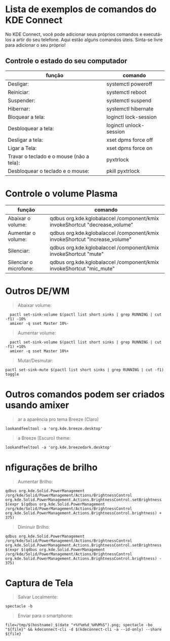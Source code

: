 # Lista de exemplos de comandos do KDE Connect
  No KDE Connect, você pode adicionar seus próprios comandos e executá-los a artir do seu telefone. Aqui estão alguns comandos úteis. Sinta-se livre para adicionar o seu próprio!
## Controle o estado do seu computador
função | comando
---| ---
Desligar:| systemctl poweroff
Reiniciarː| systemctl reboot 
Suspender:| systemctl suspend 
Hibernar:| systemctl hibernate 
Bloquear a tela:| loginctl lock-session 
Desbloquear a tela:| loginctl unlock-session 
Desligar a tela:| xset dpms force off 
Ligar a Tela:| xset dpms force on 
Travar o teclado e o mouse (não a tela):| pyxtrlock 
Desbloquear o teclado e o mouse:| pkill pyxtrlock 

# Controle o volume Plasma
função | comando
--- | ---
Abaixar o volume:| qdbus org.kde.kglobalaccel /component/kmix invokeShortcut "decrease_volume"
Aumentar o volume:| qdbus org.kde.kglobalaccel /component/kmix invokeShortcut "increase_volume"
Silenciar:| qdbus org.kde.kglobalaccel /component/kmix invokeShortcut "mute"
Silenciar o microfone:| qdbus org.kde.kglobalaccel /component/kmix invokeShortcut "mic_mute"

# Outros DE/WM
>Abaixar volume:
```
  pactl set-sink-volume $(pactl list short sinks | grep RUNNING | cut -f1) -10%
  amixer -q sset Master 10%-
```
>Aumentar volume:
```
  pactl set-sink-volume $(pactl list short sinks | grep RUNNING | cut -f1) +10%
  amixer -q sset Master 10%+
  ```
>Mutar/Desmutar:
  ```
  pactl set-sink-mute $(pactl list short sinks | grep RUNNING | cut -f1) toggle
```
# Outros comandos podem ser criados usando amixer
> ar a aparência pro tema Breeze (Claro)
  ```
  lookandfeeltool -a 'org.kde.breeze.desktop'
  ```
> a Breeze (Escuro) theme:
  ```
  lookandfeeltool -a 'org.kde.breezedark.desktop'
  ```
# nfigurações de brilho
> Aumentar Brilho:
  ```
  qdbus org.kde.Solid.PowerManagement /org/kde/Solid/PowerManagement/Actions/BrightnessControl org.kde.Solid.PowerManagement.Actions.BrightnessControl.setBrightness $(expr $(qdbus org.kde.Solid.PowerManagement /org/kde/Solid/PowerManagement/Actions/BrightnessControl org.kde.Solid.PowerManagement.Actions.BrightnessControl.brightness) + 375)
  ```
> Diminuir Brilho:
  ```
  qdbus org.kde.Solid.PowerManagement /org/kde/Solid/PowerManagement/Actions/BrightnessControl org.kde.Solid.PowerManagement.Actions.BrightnessControl.setBrightness $(expr $(qdbus org.kde.Solid.PowerManagement /org/kde/Solid/PowerManagement/Actions/BrightnessControl org.kde.Solid.PowerManagement.Actions.BrightnessControl.brightness) - 375)
  ```
# Captura de Tela
> Salvar Localmente:
  ```
  spectacle -b
  ```
> Enviar para o smartphone:
  ```
  file=/tmp/$(hostname)_$(date "+%Y%m%d_%H%M%S").png; spectacle -bo "${file}" && kdeconnect-cli -d $(kdeconnect-cli -a --id-only) --share ${file}
  ```

